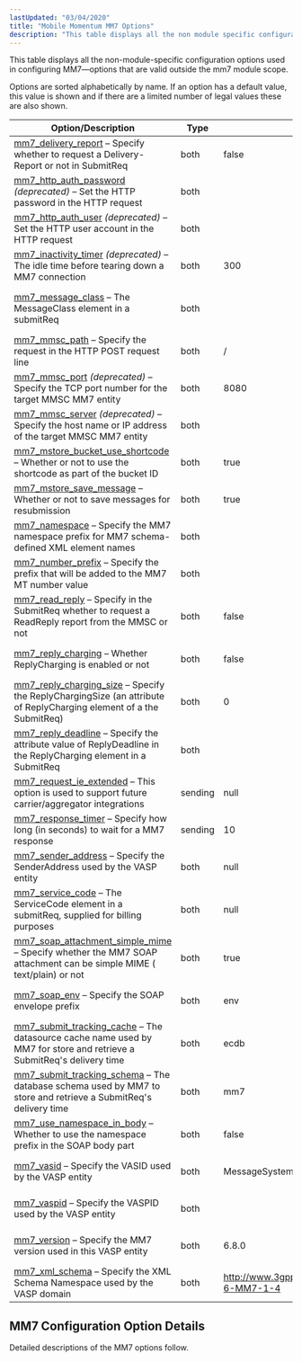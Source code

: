 ```yaml
---
lastUpdated: "03/04/2020"
title: "Mobile Momentum MM7 Options"
description: "This table displays all the non module specific configuration options used in configuring MM 7 options that are valid outside the mm 7 module scope Options are sorted alphabetically by name If an option has a default value this value is shown and if there are a limited number of..."
---
```



This table displays all the non-module-specific configuration options used in configuring MM7—options that are valid outside the mm7 module scope.

Options are sorted alphabetically by name. If an option has a default value, this value is shown and if there are a limited number of legal values these are also shown.

<a name="table-mm7-options"></a> 


| Option/Description | Type | Default | Legal Values | Scopes |
| --- | --- | --- | --- | --- |
| [mm7_delivery_report](/momentum/mobile/mobile-reference/mobility-conf-mm-7-delivery-report) – Specify whether to request a Delivery-Report or not in SubmitReq | both | false |   | binding, binding_group, domain, global |
| [mm7_http_auth_password](/momentum/mobile/mobile-reference/mobility-conf-mm-7-http-auth-password) *(deprecated)* – Set the HTTP password in the HTTP request | both |   |   | binding, binding_group, domain, global |
| [mm7_http_auth_user](/momentum/mobile/mobile-reference/mobility-conf-mm-7-http-auth-user) *(deprecated)* – Set the HTTP user account in the HTTP request | both |   |   | binding, binding_group, domain, global |
| [mm7_inactivity_timer](/momentum/mobile/mobile-reference/mobility-conf-mm-7-inactivity-timer) *(deprecated)* – The idle time before tearing down a MM7 connection | both | 300 |   | binding, binding_group, domain, global |
| [mm7_message_class](/momentum/mobile/mobile-reference/mobility-conf-mm-7-message-class) – The MessageClass element in a submitReq | both |   | Personal, Informational, Advertisement, Auto | binding, binding_group, domain, global |
| [mm7_mmsc_path](/momentum/mobile/mobile-reference/mobility-conf-mm-7-mmsc-path) – Specify the request in the HTTP POST request line | both | / |   | domain, global |
| [mm7_mmsc_port](/momentum/mobile/mobile-reference/mobility-conf-mm-7-mmsc-port) *(deprecated)* – Specify the TCP port number for the target MMSC MM7 entity | both | 8080 |   | domain, global |
| [mm7_mmsc_server](/momentum/mobile/mobile-reference/mobility-conf-mm-7-mmsc-server) *(deprecated)* – Specify the host name or IP address of the target MMSC MM7 entity | both |   |   | domain, global |
| [mm7_mstore_bucket_use_shortcode](/momentum/mobile/mobile-reference/mobility-message-retry#modules.mstore.non-module.options) – Whether or not to use the shortcode as part of the bucket ID | both | true |   | global |
| [mm7_mstore_save_message](/momentum/mobile/mobile-reference/mobility-message-retry#modules.mstore.non-module.options) – Whether or not to save messages for resubmission | both | true |   | binding, binding_group, domain, global |
| [mm7_namespace](/momentum/mobile/mobile-reference/mobility-conf-mm-7-namespace) – Specify the MM7 namespace prefix for MM7 schema-defined XML element names | both |   |   | binding, binding_group, domain, global |
| [mm7_number_prefix](/momentum/mobile/mobile-reference/mobility-conf-mm-7-number-prefix) – Specify the prefix that will be added to the MM7 MT number value | both |   |   | binding, binding_group, domain, global |
| [mm7_read_reply](/momentum/mobile/mobile-reference/mobility-conf-mm-7-read-reply) – Specify in the SubmitReq whether to request a ReadReply report from the MMSC or not | both | false |   | binding, binding_group, domain, global |
| [mm7_reply_charging](/momentum/mobile/mobile-reference/mobility-conf-mm-7-reply-charging) – Whether ReplyCharging is enabled or not | both | false |   | binding, binding_group, domain, global |
| [mm7_reply_charging_size](/momentum/mobile/mobile-reference/mobility-conf-mm-7-reply-charging-size) – Specify the ReplyChargingSize (an attribute of ReplyCharging element of a the SubmitReq) | both | 0 |   | binding, binding_group, domain, global |
| [mm7_reply_deadline](/momentum/mobile/mobile-reference/mobility-conf-mm-7-reply-deadline) – Specify the attribute value of ReplyDeadline in the ReplyCharging element in a SubmitReq | both |   |   | binding, binding_group, domain, global |
| [mm7_request_ie_extended](/momentum/mobile/mobile-reference/mobility-conf-mm-7-request-ie-extended) – This option is used to support future carrier/aggregator integrations | sending | null |   | binding, binding_group, domain, global |
| [mm7_response_timer](/momentum/mobile/mobile-reference/mobility-conf-mm-7-response-timer) – Specify how long (in seconds) to wait for a MM7 response | sending | 10 |   | binding, binding_group, domain, global |
| [mm7_sender_address](/momentum/mobile/mobile-reference/mobility-conf-mm-7-sender-address) – Specify the SenderAddress used by the VASP entity | both | null |   | binding, binding_group, domain, global |
| [mm7_service_code](/momentum/mobile/mobile-reference/mobility-conf-mm-7-service-code) – The ServiceCode element in a submitReq, supplied for billing purposes | both | null |   | binding, binding_group, domain, global |
| [mm7_soap_attachment_simple_mime](/momentum/mobile/mobile-reference/mobility-conf-mm-7-soap-attachment-simple-mime) – Specify whether the MM7 SOAP attachment can be simple MIME ( text/plain) or not | both | true |   | binding, binding_group, domain, global |
| [mm7_soap_env](/momentum/mobile/mobile-reference/mobility-conf-mm-7-soap-env) – Specify the SOAP envelope prefix | both | env |   | binding, binding_group, domain, global |
| [mm7_submit_tracking_cache](/momentum/mobile/mobile-reference/mobility-conf-mm-7-submit-tracking-cache) – The datasource cache name used by MM7 for store and retrieve a SubmitReq's delivery time | both | ecdb |   | global |
| [mm7_submit_tracking_schema](/momentum/mobile/mobile-reference/mobility-conf-mm-7-submit-tracking-schema) – The database schema used by MM7 to store and retrieve a SubmitReq's delivery time | both | mm7 |   | global |
| [mm7_use_namespace_in_body](/momentum/mobile/mobile-reference/mobility-conf-mm-7-use-namespace-in-body) – Whether to use the namespace prefix in the SOAP body part | both | false |   | binding, binding_group, domain, global |
| [mm7_vasid](/momentum/mobile/mobile-reference/mobility-conf-mm-7-vasid) – Specify the VASID used by the VASP entity | both | MessageSystems-VASID |   | binding, binding_group, domain, global |
| [mm7_vaspid](/momentum/mobile/mobile-reference/mobility-conf-mm-7-vaspid) – Specify the VASPID used by the VASP entity | both |   |   | binding, binding_group, domain, global |
| [mm7_version](/momentum/mobile/mobile-reference/mobility-conf-mm-7-version) – Specify the MM7 version used in this VASP entity | both | 6.8.0 |   | binding, binding_group, domain, global |
| [mm7_xml_schema](/momentum/mobile/mobile-reference/mobility-conf-mm-7-xml-schema) – Specify the XML Schema Namespace used by the VASP domain | both | http://www.3gpp.org/ftp/Specs/archive/23_series/23.140/schema/REL-6-MM7-1-4 |   | binding, binding_group, domain, global |

## <a name="mm7.conf"></a> MM7 Configuration Option Details

Detailed descriptions of the MM7 options follow.